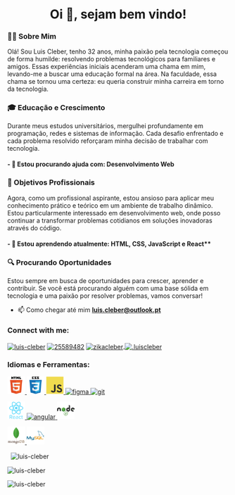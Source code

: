 <h1 align="center">Oi 👋, sejam bem vindo!</h1>
<!--<h4 align="center">Sou apaixonado por transformar ideias em realidade com código. Atualmente, estou estudando programação web e estou sempre em busca de novos desafios e oportunidades para aprender e crescer na área.</h4>

<!-- <p align="left"> <img src="https://komarev.com/ghpvc/?username=luis-cleber&label=Profile%20views&color=0e75b6&style=flat" alt="luis-cleber" /> </p>

<p align-item="space-beetwhen"> <a href="https://github.com/ryo-ma/github-profile-trophy"><img src="https://github-profile-trophy.vercel.app/?username=luis-cleber" alt="luis-cleber" /></a> </p> -->

<h3> 👨‍💻 Sobre Mim</h3>

Olá! Sou Luis Cleber, tenho 32 anos, minha paixão pela tecnologia começou de forma humilde: resolvendo problemas tecnológicos para familiares e amigos. Essas experiências iniciais acenderam uma chama em mim, levando-me a buscar uma educação formal na área. Na faculdade, essa chama se tornou uma certeza: eu queria construir minha carreira em torno da tecnologia.

<h3> 🎓 Educação e Crescimento</h3>

Durante meus estudos universitários, mergulhei profundamente em programação, redes e sistemas de informação. Cada desafio enfrentado e cada problema resolvido reforçaram minha decisão de trabalhar com tecnologia.
<h4>- 🤝 Estou procurando ajuda com: Desenvolvimento Web</h4>
  
<h3> 💼 Objetivos Profissionais</h3>

Agora, como um profissional aspirante, estou ansioso para aplicar meu conhecimento prático e teórico em um ambiente de trabalho dinâmico. Estou particularmente interessado em desenvolvimento web, onde posso continuar a transformar problemas cotidianos em soluções inovadoras através do código.
<h4>- 🌱 Estou aprendendo atualmente: HTML, CSS, JavaScript e React**</h4>

<h3> 🔍 Procurando Oportunidades</h3>

Estou sempre em busca de oportunidades para crescer, aprender e contribuir. Se você está procurando alguém com uma base sólida em tecnologia e uma paixão por resolver problemas, vamos conversar!
 - 📫 Como chegar até mim **luis.cleber@outlook.pt** 
  


<h3 align="left">Connect with me:</h3>
<p align="left">
<a href="https://linkedin.com/in/luis-cleber" target="blank"><img align="center" src="https://raw.githubusercontent.com/rahuldkjain/github-profile-readme-generator/master/src/images/icons/Social/linked-in-alt.svg" alt="luis-cleber" height="30" width="40" /></a> 
<a href="https://stackoverflow.com/users/25589482" target="blank"><img align="center" src="https://raw.githubusercontent.com/rahuldkjain/github-profile-readme-generator/master/src/images/icons/Social/stack-overflow.svg" alt="25589482" height="30" width="40" /></a>
<a href="https://instagram.com/zikacleber" target="blank"><img align="center" src="https://raw.githubusercontent.com/rahuldkjain/github-profile-readme-generator/master/src/images/icons/Social/instagram.svg" alt="zikacleber" height="30" width="40" /> </a>
<a href="https://discord.gg/.luiscleber" target="blank"><img align="center" src="https://raw.githubusercontent.com/rahuldkjain/github-profile-readme-generator/master/src/images/icons/Social/discord.svg" alt=".luiscleber" height="30" width="40" /></a>
</p>

<h3 align="left">Idiomas e Ferramentas:</h3>
<p align="esquerda"> 
   
  <a href="https://www.w3.org/html/" target="_blank" rel="noreferrer"> <img src="https://raw.githubusercontent.com/devicons/devicon/master/icons/html5/html5-original-wordmark.svg" alt="html5" width="40" height="40"/> </a>
  <a href="https://www.w3schools.com/css/" target="_blank" rel="noreferrer"> <img src="https://raw.githubusercontent.com/devicons/devicon/master/icons/css3/css3-original-wordmark.svg" alt="css3" width="40" height="40"/> </a>
   <a href="https://developer.mozilla.org/en-US/docs/Web/JavaScript" target="_blank" rel="noreferrer"> <img src="https://raw.githubusercontent.com/devicons/devicon/master/icons/javascript/javascript-original.svg" alt="javascript" width="40" height="40"/> </a>
    <a href="https://www.figma.com/" target="_blank" rel="noreferrer"> <img src="https://www.vectorlogo.zone/logos/figma/figma-icon.svg" alt="figma" width="40" altura="40"/> </a>
<a href="https://git-scm.com/" target="_blank" rel="noreferrer"> <img src="https://www.vectorlogo.zone/logos/git-scm/git-scm-icon.svg" alt="git" width="40" height="40"/> </a>

 <a href="https://reactjs.org/" target="_blank" rel="noreferrer"> <img src="https://raw.githubusercontent.com/devicons/devicon/master/icons/react/react-original-wordmark.svg" alt="react" width="40" height="40"/> </a> 
 <a href="https://angular.io" target="_blank" rel="noreferrer"> <img src="https://angular.io/assets/images/logos/angular/angular.svg" alt="angular" width="40" height="40"/> </a>
   <a href="https://nodejs.org" target="_blank" rel="noreferrer"> <img src="https://raw.githubusercontent.com/devicons/devicon/master/icons/nodejs/nodejs-original-wordmark.svg" alt="nodejs" width="40" height="40"/> </a>
    
  <a href="https://www.mongodb.com/" target="_blank" rel="noreferrer"> <img src="https://raw.githubusercontent.com/devicons/devicon/master/icons/mongodb/mongodb-original-wordmark.svg" alt="mongoDB" width="40" height="40"/> </a> 
  <a href="https://www.mysql.com/" target="_blank" rel="noreferrer"> <img src="https://raw.githubusercontent.com/devicons/devicon/master/icons/mysql/mysql-original-wordmark.svg" alt="mysql" width="40" height="40"/> </a>
  
 
  
  
  </p>



<p>&nbsp; <img align="center" src="https://github-readme-stats.vercel.app/api?username=luis-cleber&show_icons=true&locale=en" alt="luis-cleber" /></p>
<p><img align="center" src="https://github-readme-streak-stats.herokuapp.com/?user=luis-cleber&" alt="luis-cleber" /></p>
<p><img align="left" src="https://github-readme-stats.vercel.app/api/top-langs?username=luis-cleber&show_icons=true&locale=en&layout=compact" alt="luis-cleber" /></p>
